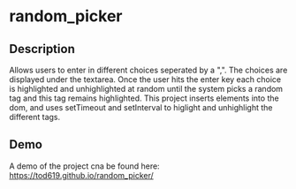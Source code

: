 # random_picker

## Description

Allows users to enter in different choices seperated by a ",". The choices are displayed under the textarea. Once the user hits the enter key each choice is highlighted and unhighlighted at random until the system picks a random tag and this tag remains highlighted.
This project inserts elements into the dom, and uses setTimeout and setInterval to higlight and unhighlight the different tags.

## Demo

A demo of the project cna be found here: https://tod619.github.io/random_picker/
